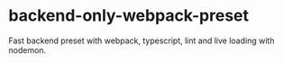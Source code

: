 # backend-only-webpack-preset
Fast backend preset with webpack, typescript, lint and live loading with nodemon.
